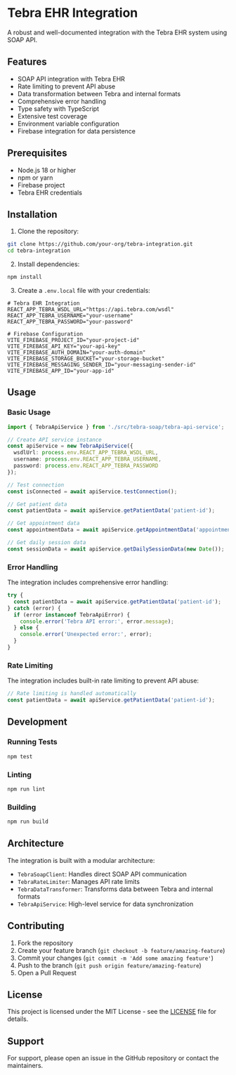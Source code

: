 # Tebra EHR Integration

A robust and well-documented integration with the Tebra EHR system using SOAP API.

## Features

- SOAP API integration with Tebra EHR
- Rate limiting to prevent API abuse
- Data transformation between Tebra and internal formats
- Comprehensive error handling
- Type safety with TypeScript
- Extensive test coverage
- Environment variable configuration
- Firebase integration for data persistence

## Prerequisites

- Node.js 18 or higher
- npm or yarn
- Firebase project
- Tebra EHR credentials

## Installation

1. Clone the repository:
```bash
git clone https://github.com/your-org/tebra-integration.git
cd tebra-integration
```

2. Install dependencies:
```bash
npm install
```

3. Create a `.env.local` file with your credentials:
```env
# Tebra EHR Integration
REACT_APP_TEBRA_WSDL_URL="https://api.tebra.com/wsdl"
REACT_APP_TEBRA_USERNAME="your-username"
REACT_APP_TEBRA_PASSWORD="your-password"

# Firebase Configuration
VITE_FIREBASE_PROJECT_ID="your-project-id"
VITE_FIREBASE_API_KEY="your-api-key"
VITE_FIREBASE_AUTH_DOMAIN="your-auth-domain"
VITE_FIREBASE_STORAGE_BUCKET="your-storage-bucket"
VITE_FIREBASE_MESSAGING_SENDER_ID="your-messaging-sender-id"
VITE_FIREBASE_APP_ID="your-app-id"
```

## Usage

### Basic Usage

```typescript
import { TebraApiService } from './src/tebra-soap/tebra-api-service';

// Create API service instance
const apiService = new TebraApiService({
  wsdlUrl: process.env.REACT_APP_TEBRA_WSDL_URL,
  username: process.env.REACT_APP_TEBRA_USERNAME,
  password: process.env.REACT_APP_TEBRA_PASSWORD
});

// Test connection
const isConnected = await apiService.testConnection();

// Get patient data
const patientData = await apiService.getPatientData('patient-id');

// Get appointment data
const appointmentData = await apiService.getAppointmentData('appointment-id');

// Get daily session data
const sessionData = await apiService.getDailySessionData(new Date());
```

### Error Handling

The integration includes comprehensive error handling:

```typescript
try {
  const patientData = await apiService.getPatientData('patient-id');
} catch (error) {
  if (error instanceof TebraApiError) {
    console.error('Tebra API error:', error.message);
  } else {
    console.error('Unexpected error:', error);
  }
}
```

### Rate Limiting

The integration includes built-in rate limiting to prevent API abuse:

```typescript
// Rate limiting is handled automatically
const patientData = await apiService.getPatientData('patient-id');
```

## Development

### Running Tests

```bash
npm test
```

### Linting

```bash
npm run lint
```

### Building

```bash
npm run build
```

## Architecture

The integration is built with a modular architecture:

- `TebraSoapClient`: Handles direct SOAP API communication
- `TebraRateLimiter`: Manages API rate limits
- `TebraDataTransformer`: Transforms data between Tebra and internal formats
- `TebraApiService`: High-level service for data synchronization

## Contributing

1. Fork the repository
2. Create your feature branch (`git checkout -b feature/amazing-feature`)
3. Commit your changes (`git commit -m 'Add some amazing feature'`)
4. Push to the branch (`git push origin feature/amazing-feature`)
5. Open a Pull Request

## License

This project is licensed under the MIT License - see the [LICENSE](LICENSE) file for details.

## Support

For support, please open an issue in the GitHub repository or contact the maintainers.
